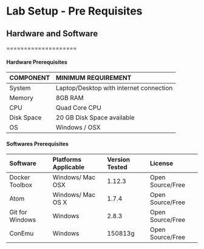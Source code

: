 # Lab Setup - Pre Requisites
## Hardware and Software
====================

#### Hardware  Prerequisites

| COMPONENT    | MINIMUM REQUIREMENT     |
| :------------- | :------------- |
| System      | Laptop/Desktop with internet connection       |
| Memory |  8GB RAM |
|  CPU    |  Quad Core CPU |
| Disk Space | 20 GB Disk Space available |
| OS |  Windows / OSX |

####  Softwares Prerequisites

| Software  | Platforms Applicable |  Version Tested     | License     |
| :------------- | :------------- | :------------- | :------------- |
| Docker Toolbox       | Windows/ Mac OSX |  1.12.3      | Open Source/Free |
| Atom | Windows/ Mac OS X | 1.7.4  | Open Source/Free |
| Git for Windows |  Windows  | 2.8.3 | Open Source/Free |
| ConEmu | Windows | 150813g | Open Source/Free |
